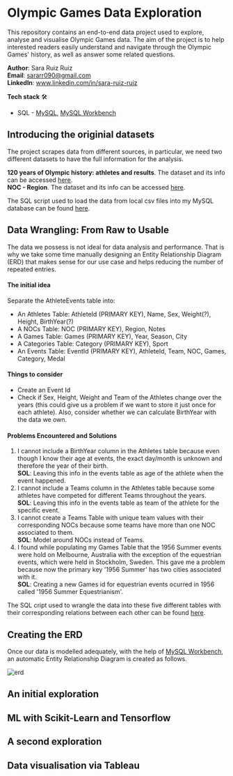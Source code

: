 # Olympic Games Data Exploration 

This repository contains an end-to-end data project used to explore, analyse and visualise Olympic Games data.
The aim of the project is to help interested readers easily understand and navigate through the Olympic Games' history,
as well as answer some related questions.

**Author**: Sara Ruiz Ruiz <br />
**Email**: sararr090@gmail.com <br />
**LinkedIn**: www.linkedin.com/in/sara-ruiz-ruiz  <br />

**Tech stack** 🛠️ 
* SQL - [MySQL](https://www.google.com/url?sa=t&rct=j&q=&esrc=s&source=web&cd=&ved=2ahUKEwijr82z0OiBAxViU6QEHQmBAPwQFnoECAYQAQ&url=https%3A%2F%2Fwww.mysql.com%2F&usg=AOvVaw20c6IrMAtNC1A9NZPsDpWW&opi=89978449), [MySQL Workbench](https://www.mysql.com/products/workbench/)

## Introducing the originial datasets
The project scrapes data from different sources, in particular, we need two different datasets to have the full information for the analysis.

**120 years of Olympic history: athletes and results**.
The dataset and its info can be accessed [here](https://www.kaggle.com/datasets/heesoo37/120-years-of-olympic-history-athletes-and-results). <br />
**NOC - Region**.
The dataset and its info can be accessed [here](https://github.com/sararuizruiz/Olympic_Games_Data_Exploration/blob/main/csv_raw/noc_regions.csv).

The SQL script used to load the data from local csv files into my MySQL database can be found [here](https://github.com/sararuizruiz/Olympic_Games_Data_Exploration/blob/main/sql_scripts/upload_raw_data.sql).

## Data Wrangling: From Raw to Usable 

The data we possess is not ideal for data analysis and performance. That is why we take some time manually designing an Entity Relationship Diagram (ERD)
that makes sense for our use case and helps reducing the number of repeated entries.

#### The initial idea
Separate the AthleteEvents table into:
* An Athletes Table: AthleteId (PRIMARY KEY), Name, Sex, Weight(?), Height, BirthYear(?)
* A NOCs Table: NOC (PRIMARY KEY), Region, Notes
* A Games Table: Games (PRIMARY KEY), Year, Season, City
* A Categories Table: Category (PRIMARY KEY), Sport
* An Events Table: EventId (PRIMARY KEY), AthleteId, Team, NOC, Games, Category, Medal

#### Things to consider
* Create an Event Id
* Check if Sex, Height, Weight and Team of the Athletes change over the years 
    (this could give us a problem if we want to store it just once for each athlete).
    Also, consider whether we can calculate BirthYear with the data we own.

#### Problems Encountered and Solutions
1. I cannot include a BirthYear column in the Athletes table because even though I know their 
   age at events, the exact day/month is unknown and therefore the year of their birth. <br />
   **SOL**: Leaving this info in the events table as age of the athlete when the event happened.
2. I cannot include a Teams column in the Athletes table because some athletes have competed for different Teams throughout the years. <br />
    **SOL**: Leaving this info in the events table as team of the athlete for the specific event.
3. I cannot create a Teams Table with unique team values with their corresponding NOCs 
   because some teams have more than one NOC associated to them. <br />
   **SOL**: Model around NOCs instead of Teams.
4. I found while populating my Games Table that the 1956 Summer events were hold
   on Melbourne, Australia with the exception of the equestrian events, which were held in Stockholm, Sweden.
   This gave me a problem because now the primary key '1956 Summer' has two cities associated with it. <br />
   **SOL**: Creating a new Games id for equestrian events ocurred in 1956 called '1956 Summer Equestrianism'.

The SQL cript used to wrangle the data into these five different tables with their corresponding relations between each other can be found [here](https://github.com/sararuizruiz/Olympic_Games_Data_Exploration/blob/main/sql_scripts/data_wrangling.sql).

## Creating the ERD

Once our data is modelled adequately, with the help of [MySQL Workbench](https://www.mysql.com/products/workbench/), an automatic Entity Relationship Diagram is created as follows. <br />

![erd](https://github.com/sararuizruiz/Olympic_Games_Data_Exploration/assets/75987848/eb73a6d4-5d28-4bf8-8b69-be63f27f6627)



## An initial exploration

## ML with Scikit-Learn and Tensorflow

## A second exploration

## Data visualisation via Tableau
